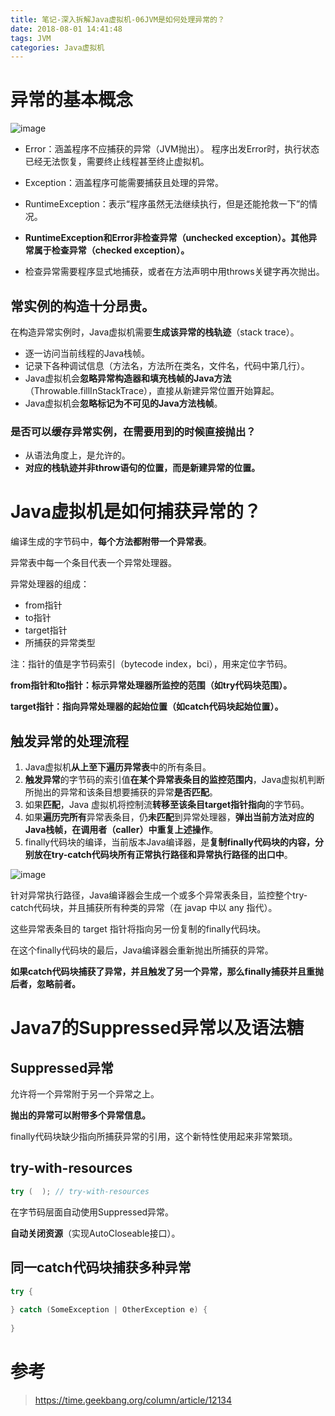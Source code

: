 ```yaml
---
title: 笔记-深入拆解Java虚拟机-06JVM是如何处理异常的？
date: 2018-08-01 14:41:48
tags: JVM
categories: Java虚拟机
---
```


# 异常的基本概念

![image](http://pcrioz2ch.bkt.clouddn.com/JVM/06/throwable.png)

- Error：涵盖程序不应捕获的异常（JVM抛出）。
程序出发Error时，执行状态已经无法恢复，需要终止线程甚至终止虚拟机。

- Exception：涵盖程序可能需要捕获且处理的异常。
- RuntimeException：表示“程序虽然无法继续执行，但是还能抢救一下”的情况。
- **RuntimeException和Error非检查异常（unchecked exception）。其他异常属于检查异常（checked exception）。**
- 检查异常需要程序显式地捕获，或者在方法声明中用throws关键字再次抛出。


## 常实例的构造十分昂贵。

在构造异常实例时，Java虚拟机需要**生成该异常的栈轨迹**（stack trace）。

- 逐一访问当前线程的Java栈帧。
- 记录下各种调试信息（方法名，方法所在类名，文件名，代码中第几行）。
- Java虚拟机会**忽略异常构造器和填充栈帧的Java方法**（Throwable.fillInStackTrace），直接从新建异常位置开始算起。
- Java虚拟机会**忽略标记为不可见的Java方法栈帧**。

### 是否可以缓存异常实例，在需要用到的时候直接抛出？

- 从语法角度上，是允许的。
- **对应的栈轨迹并非throw语句的位置，而是新建异常的位置。**

# Java虚拟机是如何捕获异常的？

编译生成的字节码中，**每个方法都附带一个异常表**。

异常表中每一个条目代表一个异常处理器。

异常处理器的组成：

- from指针
- to指针
- target指针
- 所捕获的异常类型

注：指针的值是字节码索引（bytecode index，bci），用来定位字节码。

**from指针和to指针：标示异常处理器所监控的范围（如try代码块范围）。**

**target指针：指向异常处理器的起始位置（如catch代码块起始位置）。**

## 触发异常的处理流程

1. Java虚拟机**从上至下遍历异常表**中的所有条目。
2. **触发异常**的字节码的索引值**在某个异常表条目的监控范围内**，Java虚拟机判断所抛出的异常和该条目想要捕获的异常**是否匹配**。
2. 如果**匹配**，Java 虚拟机将控制流**转移至该条目target指针指向**的字节码。
3. 如果**遍历完所有**异常表条目，仍**未匹配**到异常处理器，**弹出当前方法对应的Java栈帧，在调用者（caller）中重复上述操作**。
4. finally代码块的编译，当前版本Java编译器，是**复制finally代码块的内容，分别放在try-catch代码块所有正常执行路径和异常执行路径的出口中**。

![image](http://pcrioz2ch.bkt.clouddn.com/JVM/06/trigger_exception.png)

针对异常执行路径，Java编译器会生成一个或多个异常表条目，监控整个try-catch代码块，并且捕获所有种类的异常（在 javap 中以 any 指代）。

这些异常表条目的 target 指针将指向另一份复制的finally代码块。

在这个finally代码块的最后，Java编译器会重新抛出所捕获的异常。

**如果catch代码块捕获了异常，并且触发了另一个异常，那么finally捕获并且重抛后者，忽略前者。**

# Java7的Suppressed异常以及语法糖

## Suppressed异常

允许将一个异常附于另一个异常之上。

**抛出的异常可以附带多个异常信息。**

finally代码块缺少指向所捕获异常的引用，这个新特性使用起来非常繁琐。

## try-with-resources

```java
try (  ); // try-with-resources
```

在字节码层面自动使用Suppressed异常。

**自动关闭资源**（实现AutoCloseable接口）。

## 同一catch代码块捕获多种异常

```java
try {
  
} catch (SomeException | OtherException e) {
  
}
```

# 参考

> https://time.geekbang.org/column/article/12134